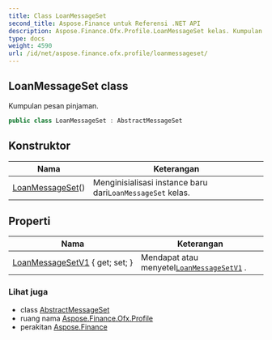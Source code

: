 ```yaml
---
title: Class LoanMessageSet
second_title: Aspose.Finance untuk Referensi .NET API
description: Aspose.Finance.Ofx.Profile.LoanMessageSet kelas. Kumpulan pesan pinjaman.
type: docs
weight: 4590
url: /id/net/aspose.finance.ofx.profile/loanmessageset/
---
```

## LoanMessageSet class

Kumpulan pesan pinjaman.

```csharp
public class LoanMessageSet : AbstractMessageSet
```

## Konstruktor

| Nama | Keterangan |
| --- | --- |
| [LoanMessageSet](loanmessageset/)() | Menginisialisasi instance baru dari`LoanMessageSet` kelas. |

## Properti

| Nama | Keterangan |
| --- | --- |
| [LoanMessageSetV1](../../aspose.finance.ofx.profile/loanmessageset/loanmessagesetv1/) { get; set; } | Mendapat atau menyetel[`LoanMessageSetV1`](./loanmessagesetv1/) . |

### Lihat juga

* class [AbstractMessageSet](../abstractmessageset/)
* ruang nama [Aspose.Finance.Ofx.Profile](../../aspose.finance.ofx.profile/)
* perakitan [Aspose.Finance](../../)


